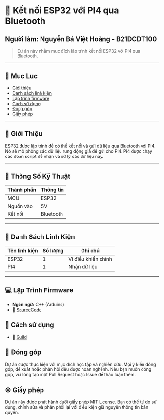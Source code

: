 # 🔌 Kết nối ESP32 với PI4 qua Bluetooth
## Người làm: Nguyễn Bá Việt Hoàng - B21DCDT100
> Dự án này nhằm mục đích lập trình kết nối ESP32 với PI4 qua Bluetooth.
---

## 📑 Mục Lục

- [Giới thiệu](#giới-thiệu)
- [Danh sách linh kiện](#danh-sách-linh-kiện)
- [Lập trình firmware](#lập-trình-firmware)
- [Cách sử dụng](#cách-sử-dụng)
- [Đóng góp](#đóng-góp)
- [Giấy phép](#giấy-phép)

---

## 👋 Giới Thiệu

ESP32 được lập trình để có thể kết nối và gửi dữ liệu qua Bluetooth với PI4. Nó sẽ mô phỏng các dữ liệu rung động giả để gửi cho Pi4. Pi4 được chạy các đoạn script để nhận và xử lý các dữ liệu này.

---

## 📐 Thông Số Kỹ Thuật

| Thành phần     | Thông tin            |
|----------------|----------------------|
| MCU            | ESP32                |
| Nguồn vào      | 5V                   |
| Kết nối        | Bluetooth            |

---

## 🧰 Danh Sách Linh Kiện

| Tên linh kiện            | Số lượng | Ghi chú                     |
|--------------------------|----------|-----------------------------|
| ESP32                    | 1        | Vi điều khiển chính         |
| PI4                      | 1        | Nhận dữ liệu                |



---


## 💻 Lập Trình Firmware

- **Ngôn ngữ:** C++ (Arduino)
- 📎 [SourceCode](maincode.c)

  
## 📜 Cách sử dụng

- 📎 [Guild](ReportESP32bluetooth.docx)


## 👐 Đóng góp

Dự án được thực hiện với mục đích học tập và nghiên cứu. Mọi ý kiến đóng góp, đề xuất hoặc phản hồi đều được hoan nghênh. Nếu bạn muốn đóng góp, vui lòng tạo một Pull Request hoặc Issue để thảo luận thêm.


## ©️ Giấy phép

Dự án này được phát hành dưới giấy phép MIT License. Bạn có thể tự do sử dụng, chỉnh sửa và phân phối lại với điều kiện giữ nguyên thông tin bản quyền.




  

